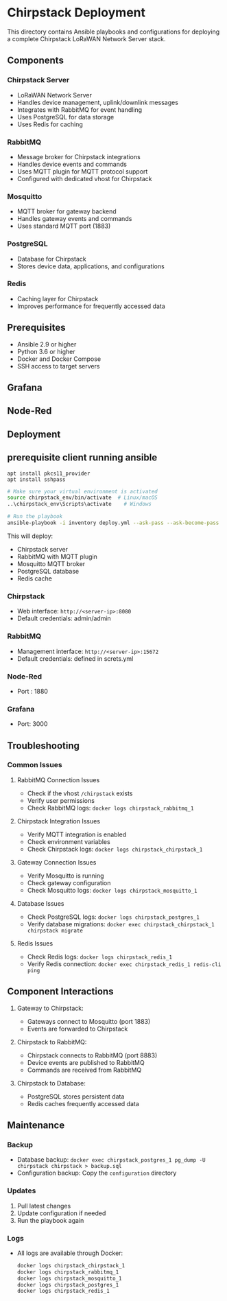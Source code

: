 # Chirpstack Deployment

This directory contains Ansible playbooks and configurations for deploying a complete Chirpstack LoRaWAN Network Server stack.

## Components

### Chirpstack Server
- LoRaWAN Network Server
- Handles device management, uplink/downlink messages
- Integrates with RabbitMQ for event handling
- Uses PostgreSQL for data storage
- Uses Redis for caching

### RabbitMQ
- Message broker for Chirpstack integrations
- Handles device events and commands
- Uses MQTT plugin for MQTT protocol support
- Configured with dedicated vhost for Chirpstack

### Mosquitto
- MQTT broker for gateway backend
- Handles gateway events and commands
- Uses standard MQTT port (1883)

### PostgreSQL
- Database for Chirpstack
- Stores device data, applications, and configurations

### Redis
- Caching layer for Chirpstack
- Improves performance for frequently accessed data

## Prerequisites
- Ansible 2.9 or higher
- Python 3.6 or higher
- Docker and Docker Compose
- SSH access to target servers

## Grafana

## Node-Red


## Deployment

## prerequisite client running ansible 
```
apt install pkcs11_provider
apt install sshpass
```

```bash
# Make sure your virtual environment is activated
source chirpstack_env/bin/activate  # Linux/macOS
..\chirpstack_env\Scripts\activate    # Windows

# Run the playbook
ansible-playbook -i inventory deploy.yml --ask-pass --ask-become-pass
```

This will deploy:
- Chirpstack server
- RabbitMQ with MQTT plugin
- Mosquitto MQTT broker
- PostgreSQL database
- Redis cache

### Chirpstack
- Web interface: `http://<server-ip>:8080`
- Default credentials: admin/admin

### RabbitMQ
- Management interface: `http://<server-ip>:15672`
- Default credentials: defined in screts.yml

### Node-Red
- Port : 1880

### Grafana
- Port: 3000

## Troubleshooting

### Common Issues

1. RabbitMQ Connection Issues
   - Check if the vhost `/chirpstack` exists
   - Verify user permissions
   - Check RabbitMQ logs: `docker logs chirpstack_rabbitmq_1`

2. Chirpstack Integration Issues
   - Verify MQTT integration is enabled
   - Check environment variables
   - Check Chirpstack logs: `docker logs chirpstack_chirpstack_1`

3. Gateway Connection Issues
   - Verify Mosquitto is running
   - Check gateway configuration
   - Check Mosquitto logs: `docker logs chirpstack_mosquitto_1`

4. Database Issues
   - Check PostgreSQL logs: `docker logs chirpstack_postgres_1`
   - Verify database migrations: `docker exec chirpstack_chirpstack_1 chirpstack migrate`

5. Redis Issues
   - Check Redis logs: `docker logs chirpstack_redis_1`
   - Verify Redis connection: `docker exec chirpstack_redis_1 redis-cli ping`

## Component Interactions

1. Gateway to Chirpstack:
   - Gateways connect to Mosquitto (port 1883)
   - Events are forwarded to Chirpstack

2. Chirpstack to RabbitMQ:
   - Chirpstack connects to RabbitMQ (port 8883)
   - Device events are published to RabbitMQ
   - Commands are received from RabbitMQ

3. Chirpstack to Database:
   - PostgreSQL stores persistent data
   - Redis caches frequently accessed data

## Maintenance

### Backup
- Database backup: `docker exec chirpstack_postgres_1 pg_dump -U chirpstack chirpstack > backup.sql`
- Configuration backup: Copy the `configuration` directory

### Updates
1. Pull latest changes
2. Update configuration if needed
3. Run the playbook again

### Logs
- All logs are available through Docker:
  ```bash
  docker logs chirpstack_chirpstack_1
  docker logs chirpstack_rabbitmq_1
  docker logs chirpstack_mosquitto_1
  docker logs chirpstack_postgres_1
  docker logs chirpstack_redis_1
  ```

